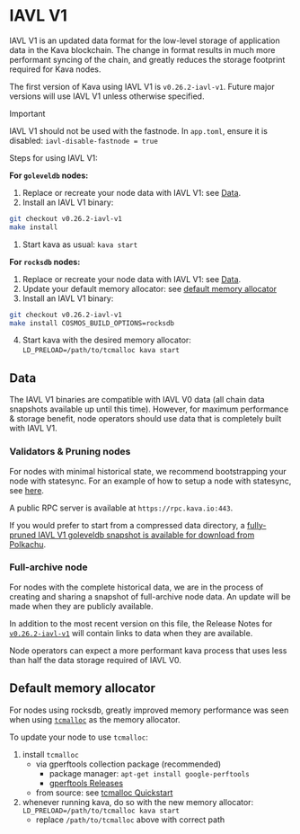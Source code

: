 # IAVL V1

IAVL V1 is an updated data format for the low-level storage of application data in the Kava blockchain.
The change in format results in much more performant syncing of the chain, and greatly reduces the
storage footprint required for Kava nodes.

The first version of Kava using IAVL V1 is `v0.26.2-iavl-v1`. Future major versions will use IAVL V1
unless otherwise specified.

> [!IMPORTANT]
> IAVL V1 should not be used with the fastnode. In `app.toml`, ensure it is disabled:
> `iavl-disable-fastnode = true`

Steps for using IAVL V1:

**For `goleveldb` nodes:**
1. Replace or recreate your node data with IAVL V1: see [Data](#data).
2. Install an IAVL V1 binary:
```sh
git checkout v0.26.2-iavl-v1
make install
```
1. Start kava as usual: `kava start`

**For `rocksdb` nodes:**
1. Replace or recreate your node data with IAVL V1: see [Data](#data).
2. Update your default memory allocator: see [default memory allocator](#default-memory-allocator)
3. Install an IAVL V1 binary:
```sh
git checkout v0.26.2-iavl-v1
make install COSMOS_BUILD_OPTIONS=rocksdb
```
4. Start kava with the desired memory allocator: `LD_PRELOAD=/path/to/tcmalloc kava start`

## Data

The IAVL V1 binaries are compatible with IAVL V0 data (all chain data snapshots available up until this time).
However, for maximum performance & storage benefit, node operators should use data that is completely
built with IAVL V1.

### Validators & Pruning nodes

For nodes with minimal historical state, we recommend bootstrapping your node with statesync.
For an example of how to setup a node with statesync, see [here](https://www.polkachu.com/state_sync/kava).

A public RPC server is available at `https://rpc.kava.io:443`.

If you would prefer to start from a compressed data directory, a [fully-pruned IAVL V1 goleveldb
snapshot is available for download from Polkachu](https://www.polkachu.com/tendermint_snapshots/kava).

### Full-archive node

For nodes with the complete historical data, we are in the process of creating and sharing a snapshot
of full-archive node data. An update will be made when they are publicly available.

In addition to the most recent version on this file, the Release Notes for
[`v0.26.2-iavl-v1`](https://github.com/Kava-Labs/kava/releases/tag/v0.26.2-iavl-v1) will contain
links to data when they are available.

Node operators can expect a more performant kava process that uses less than half the data storage
required of IAVL V0.

## Default memory allocator

For nodes using rocksdb, greatly improved memory performance was seen when using [`tcmalloc`](https://github.com/google/tcmalloc)
as the memory allocator.

To update your node to use `tcmalloc`:
1. install `tcmalloc`
    * via gperftools collection package (recommended)
      * package manager: `apt-get install google-perftools`
      * [gperftools Releases](https://github.com/gperftools/gperftools/releases)
    * from source: see [tcmalloc Quickstart](https://google.github.io/tcmalloc/quickstart.html)
2. whenever running kava, do so with the new memory allocator: `LD_PRELOAD=/path/to/tcmalloc kava start`
    * replace `/path/to/tcmalloc` above with correct path
